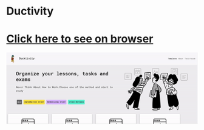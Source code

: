 # Ductivity
# [Click here to see on browser](https://project-hunters-works.github.io/Ducktivity/)

![Preview](https://github.com/Project-Hunters-Works/Ducktivity/blob/main/images/preview.gif)
